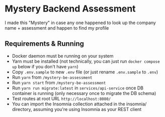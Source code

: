 # Mystery Backend Assessment

I made this "Mystery" in case any one happened to look up the company name + assessment and happen to find my profile

## Requirements & Running

- Docker daemon must be running on your system
- Yarn must be installed (not technically, you can just run `docker compose up` below if you don't have `yarn`)
- Copy `.env.sample` to new `.env` file (or just rename `.env.sample` to `.env`)
- Run `yarn` from `/mystery-be-assessment`
- Run `yarn start` from `/mystery-be-assessment`
- Run `yarn run migrate:latest` in `services/api-service` once DB container is running (only necessary once to migrate the DB schema)
- Test routes at root URL `http://localhost:8080/`
- You can import the Insomnia collection attached in the insomnia/ directory, assuming you're using Insomnia as your REST client
